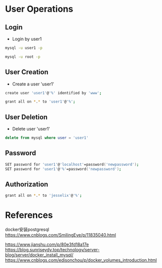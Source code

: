 # User Operations

## Login
- Login by user1
``` zsh
mysql -u user1 -p
```

``` zsh
mysql -u root -p
```

## User Creation
- Create a user 'user1'
``` zsh
create user 'user1'@'%' identified by 'www';

grant all on *.* to 'user1'@'%';
```

## User Deletion
- Delete user 'user1'
``` sql
delete from mysql where user = 'user1'
```


## Password
``` zsh
SET password for 'user1'@'localhost'=password('newpassword');
SET password for 'user1'@'%'=password('newpassword');
```

## Authorization
``` zsh
grant all on *.* to 'jesselix'@'%';
```

# References
docker安装postgresql  
https://www.cnblogs.com/SmilingEye/p/11835040.html

https://www.jianshu.com/p/80e3fd18a17e
https://blog.sunriseydy.top/technology/server-blog/server/docker_install_mysql/
https://www.cnblogs.com/edisonchou/p/docker_volumes_introduction.html